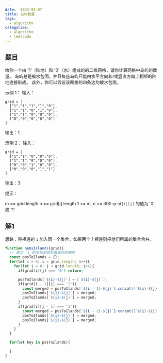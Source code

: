 ```yaml
---
date:  2023-01-07
title: 岛屿数量
tags: 
  - algorithm
categories:
  - algorithm
  - leetcode
---
```

##  题目
给你一个由 '1'（陆地）和 '0'（水）组成的的二维网格，请你计算网格中岛屿的数量。
岛屿总是被水包围，并且每座岛屿只能由水平方向和/或竖直方向上相邻的陆地连接形成。
此外，你可以假设该网格的四条边均被水包围。

示例 1：
输入：
```
grid = [
  ["1","1","1","1","0"],
  ["1","1","0","1","0"],
  ["1","1","0","0","0"],
  ["0","0","0","0","0"]
]
```
输出：1

示例 2：
输入：
```
grid = [
  ["1","1","0","0","0"],
  ["1","1","0","0","0"],
  ["0","0","1","0","0"],
  ["0","0","0","1","1"]
]
```
输出：3
 

提示：

m == grid.length
n == grid[i].length
1 <= m, n <= 300
`grid[i][j]` 的值为 '0' 或 '1'

## 解1
思路：将相连的 `1` 加入同一个集合，如果两个 1 相连则把他们所属的集合合并。
```js
function numsIslands(grid){
  // 建立 `1`的坐标到其所属岛屿的映射
  const posToIlands = {};
  for(let i = 0; i < grid.length; i++){
    for(let j = 0; j < grid.length; j++){
      if(grid[i][j] === '0') return;

      posToIlands[`${i}-${j}`] = [`${i}-${j}`];
      if(grid[i - 1][j] === '1'){
        const merged = posToIlands[`${i - 1}-${j}`].concat([`${i}-${j}`])
        posToIlands[`${i}-${j}`] = merged;
        posToIlands[`${i}-${j}`] = merged;
      }
      if(grid[i][j - 1] === '1'){
        const merged = posToIlands[`${i - 1}-${j}`].concat([`${i}-${j}`])
        posToIlands[`${i}-${j}`] = merged;
        posToIlands[`${i}-${j}`] = merged;
      }
    }
  }

  for(let key in posToIlands){
    
  }
}
```